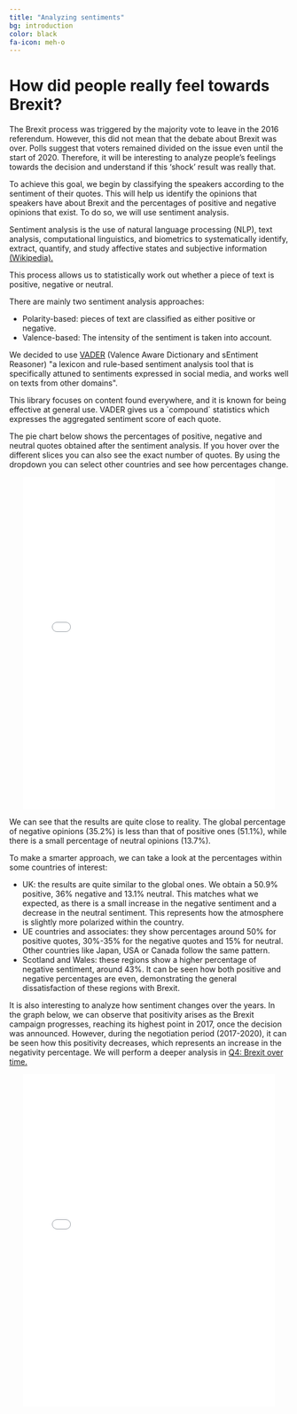 ```yaml
---
title: "Analyzing sentiments"
bg: introduction
color: black
fa-icon: meh-o
---
```


# How did people really feel towards Brexit? 

The Brexit process was triggered by the majority vote to leave in the 2016 referendum. However, this did not mean that the debate about Brexit was over. Polls suggest that voters remained divided on the issue even until the start of 2020. Therefore, it will be interesting to analyze people’s feelings towards the decision and understand if this ‘shock’ result was really that. 

To achieve this goal, we begin by classifying the speakers according to the sentiment of their quotes. This will help us identify the opinions that speakers have about Brexit and the percentages of positive and negative opinions that exist. To do so, we will use sentiment analysis. 

<div class="note">
  <p>Sentiment analysis is the use of natural language processing (NLP), text analysis, computational linguistics, and biometrics to systematically identify, extract, quantify, and study affective states and subjective information
    <a href="https://en.wikipedia.org/wiki/Sentiment_analysis">(Wikipedia).</a>
  </p>
  <p>This process allows us to statistically work out whether a piece of text is positive, negative or neutral. 
  </p>
  <p>There are mainly two sentiment analysis approaches: </p>
  <ul>
    <li>Polarity-based: pieces of text are classified as either positive or negative. </li>
    <li>Valence-based: The intensity of the sentiment is taken into account.</li>
  </ul>  
  <p>We decided to use 
    <a href="http://comp.social.gatech.edu/papers/icwsm14.vader.hutto.pdf">VADER</a> 
    (Valence Aware Dictionary and sEntiment Reasoner) "a lexicon and rule-based sentiment analysis tool that is specifically attuned to sentiments expressed in social media, and works well on texts from other domains". 
  </p>
  <p>This library focuses on content found everywhere, and it is known for being effective at general use. VADER gives us a `compound` statistics which expresses the aggregated sentiment score of each quote.</p>
</div>

The pie chart below shows the percentages of positive, negative and neutral quotes obtained after the sentiment analysis. If you hover over the different slices you can also see the exact number of quotes. By using the dropdown you can select other countries and see how percentages change. 
<p align="center">
  <iframe style="margin:auto;display:block;" src="assets/fig_speaker_countries.html" width="90%" height="600" frameborder="0" style="border:0" allowfullscreen></iframe>
</p>

We can see that the results are quite close to reality. The global percentage of negative opinions (35.2%) is less than that of positive ones (51.1%), while there is a small percentage of neutral opinions (13.7%).

To make a smarter approach, we can take a look at the percentages within some countries of interest: 
- UK: the results are quite similar to the global ones. We obtain a 50.9% positive, 36% negative and 13.1% neutral. This matches what we expected, as there is a small increase in the negative sentiment and a decrease in the neutral sentiment. This represents how the atmosphere is slightly more polarized within the country.
- UE countries and associates: they show percentages around 50% for positive quotes, 30%-35% for the negative quotes and 15% for neutral. Other countries like Japan, USA or Canada follow the same pattern. 
- Scotland and Wales: these regions  show a higher percentage of negative sentiment, around 43%. It can be seen how both positive and negative percentages are even, demonstrating the general dissatisfaction of these regions with Brexit.

It is also interesting to analyze how sentiment changes over the years. In the graph below, we can observe that positivity arises as the Brexit campaign progresses, reaching its highest point in 2017, once the decision was announced. However, during the negotiation period (2017-2020), it can be seen how this positivity decreases, which represents an increase in the negativity percentage. We will perform a deeper analysis in <a href="https://kava-project.github.io/#q4">Q4: Brexit over time.</a> 

<p align="center">
  <iframe style="margin:auto;display:block;" src="assets/fig_sentiment_years.html" width="90%" height="600" frameborder="0" style="border:0" allowfullscreen></iframe>
</p>

